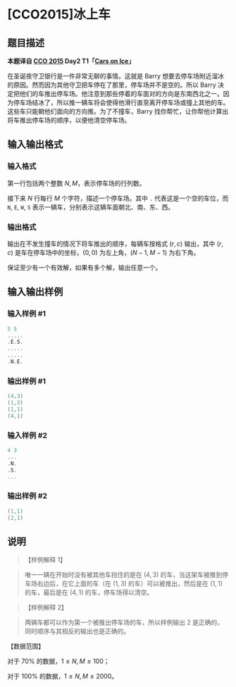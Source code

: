 # [CCO2015]冰上车

## 题目描述

**本题译自 [CCO 2015](https://cemc.math.uwaterloo.ca/contests/computing/2015/index.html) Day2 T1「[Cars on Ice](https://cemc.math.uwaterloo.ca/contests/computing/2015/stage%202/day2.pdf)」**

在圣诞夜守卫银行是一件非常无聊的事情。这就是 Barry 想要去停车场附近溜冰的原因。然而因为其他守卫把车停在了那里，停车场并不是空的。所以 Barry 决定把他们的车推出停车场。他注意到那些停着的车面对的方向是东南西北之一。因为停车场结冰了，所以推一辆车将会使得他滑行直至离开停车场或撞上其他的车。这些车只能朝他们面向的方向推。为了不撞车，Barry 找你帮忙，让你帮他计算出将车推出停车场的顺序，以便他清空停车场。

## 输入输出格式

### 输入格式

第一行包括两个整数 $N,M$，表示停车场的行列数。

接下来 $N$ 行每行 $M$ 个字符，描述一个停车场。其中 `.` 代表这是一个空的车位，而 `N`, `E`, `W`, `S` 表示一辆车，分别表示这辆车面朝北、南、东、西。

### 输出格式

输出在不发生撞车的情况下将车推出的顺序，每辆车按格式 $(r,c)$ 输出，其中 $(r,c)$ 是车在停车场中的坐标，$(0,0)$ 为左上角，$(N-1,M-1)$ 为右下角。

保证至少有一个有效解，如果有多个解，输出任意一个。

## 输入输出样例

### 输入样例 #1

```cpp
5 5
.....
.E.S.
.....
.....
.N.E.
```


### 输出样例 #1

```cpp
(4,3)
(1,3)
(1,1)
(4,1)
```


### 输入样例 #2

```cpp
4 3
...
.N.
.S.
...
```


### 输出样例 #2

```cpp
(1,1)
(2,1)
```


## 说明

> 【样例解释 1】

> 唯一一辆在开始时没有被其他车挡住的是在 $(4,3)$ 的车，当这架车被推到停车场右边后，在它上面的车（在 $(1,3)$ 的车）可以被推出，然后是在 $(1,1)$ 的车，最后是在 $(4,1)$ 的车，停车场得以清空。

> 【样例解释 2】

> 两辆车都可以作为第一个被推出停车场的车，所以样例输出 2 是正确的，同时顺序与其相反的输出也是正确的。

【数据范围】

对于 $70\%$ 的数据，$1\le N,M \le 100$；

对于 $100\%$ 的数据，$1\le N,M \le 2000$。

